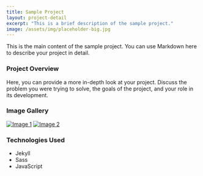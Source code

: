 ```yaml
---
title: Sample Project
layout: project-detail
excerpt: "This is a brief description of the sample project."
image: /assets/img/placeholder-big.jpg
---
```


This is the main content of the sample project. You can use Markdown here to describe your project in detail.

### Project Overview

Here, you can provide a more in-depth look at your project. Discuss the problem you were trying to solve, the goals of the project, and your role in its development.

### Image Gallery

<div class="image-gallery">
    <a href="/assets/img/placeholder-big.jpg" class="gallery-item"><img src="/assets/img/placeholder-big.jpg" alt="Image 1"></a>
    <a href="/assets/img/logo.png" class="gallery-item"><img src="/assets/img/logo.png" alt="Image 2"></a>
</div>

### Technologies Used

*   Jekyll
*   Sass
*   JavaScript
